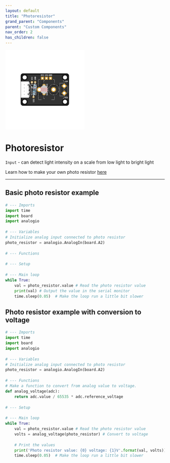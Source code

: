 ```yaml
---
layout: default
title: "Photoresistor"
grand_parent: "Components"
parent: "Custom Components"
nav_order: 2
has_children: false
---
```


<img src="assets/custom-photo-resistor-centered.png" alt="Custom Photo Resistor" width="250"/>

# Photoresistor
`Input` - can detect light intensity on a scale from low light to bright light

Learn how to make your own photo resistor [here](../../tutorials/04-assemble-custom-component/)

---

## Basic photo resistor example
```python
# --- Imports
import time
import board
import analogio

# --- Variables
# Initialize analog input connected to photo resistor
photo_resistor = analogio.AnalogIn(board.A2)

# --- Functions

# --- Setup

# --- Main loop
while True:
    val = photo_resistor.value # Read the photo resistor value
    print(val) # Output the value in the serial monitor
    time.sleep(0.05)  # Make the loop run a little bit slower
```

## Photo resistor example with conversion to voltage 
```python
# --- Imports
import time
import board
import analogio

# --- Variables
# Initialize analog input connected to photo resistor
photo_resistor = analogio.AnalogIn(board.A2)

# --- Functions
# Make a function to convert from analog value to voltage.
def analog_voltage(adc):
    return adc.value / 65535 * adc.reference_voltage

# --- Setup

# --- Main loop
while True:
    val = photo_resistor.value # Read the photo resistor value
    volts = analog_voltage(photo_resistor) # Convert to voltage

    # Print the values
    print('Photo resistor value: {0} voltage: {1}V'.format(val, volts))
    time.sleep(0.05)  # Make the loop run a little bit slower
```